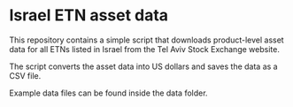# Israel ETN asset data

This repository contains a simple script that downloads product-level asset data for all ETNs listed in Israel from the Tel Aviv Stock Exchange website.

The script converts the asset data into US dollars and saves the data as a CSV file.

Example data files can be found inside the data folder.
